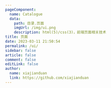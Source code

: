 ```yaml
---
pageComponent:
  name: Catalogue
  data:
    path: 目录.页面
    imgUrl: /img/ui.png
    description: html(5)/css(3)，前端页面相关技术
title: 页面
date: 2023-03-11 21:50:54
permalink: /ui/
sidebar: false
article: false
comment: false
editLink: false
author:
  name: xiajianduan
  link: https://github.com/xiajianduan
---
```

